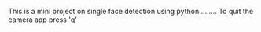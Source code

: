 This is a mini project on single face detection using python.........
To quit the camera app press 'q'
